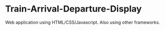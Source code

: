# Train-Arrival-Departure-Display
Web application using HTML/CSS/Javascript. Also using other frameworks.
